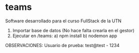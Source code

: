 # teams
Software desarrollado para el curso FullStack de la UTN
1) Importar base de datos (No hace falta crearla en el gestor)
2) Ejecutar en /teams:
   a) npm install
   b) nodemon app

OBSERVACIONES:
Usuario de prueba:
test@test - 1234
